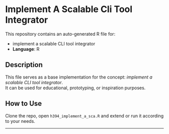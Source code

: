 # Implement A Scalable Cli Tool Integrator

This repository contains an auto-generated R file for:

- implement a scalable CLI tool integrator
- **Language**: R

## Description

This file serves as a base implementation for the concept: *implement a scalable CLI tool integrator*.  
It can be used for educational, prototyping, or inspiration purposes.

## How to Use

Clone the repo, open `h394_implement_a_sca.R` and extend or run it according to your needs.

---


